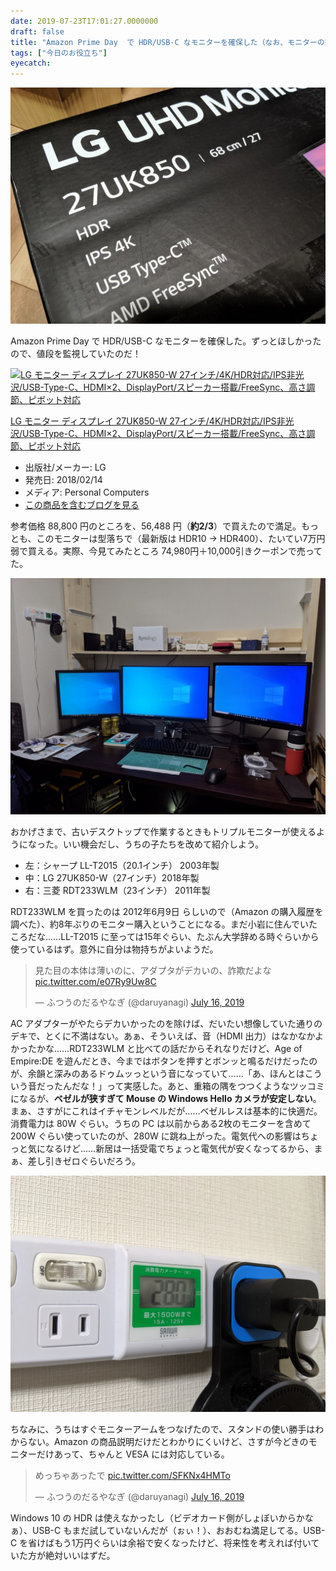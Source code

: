 ```yaml
---
date: 2019-07-23T17:01:27.0000000
draft: false
title: "Amazon Prime Day  で HDR/USB-C なモニターを確保した（なお、モニターの購入は約8年ぶりの模様"
tags: ["今日のお役立ち"]
eyecatch: 
---
```

<p><span itemscope itemtype="http://schema.org/Photograph"><img src="20190716111942.jpg" alt="f:id:daruyanagi:20190716111942j:plain" title="f:id:daruyanagi:20190716111942j:plain" class="hatena-fotolife" itemprop="image"></span></p><p>Amazon Prime Day  で HDR/USB-C なモニターを確保した。ずっとほしかったので、値段を監視していたのだ！</p><p><div class="hatena-asin-detail"><a href="http://www.amazon.co.jp/exec/obidos/ASIN/B078XXYDWZ/bestylesnet-22/"><img src="https://images-fe.ssl-images-amazon.com/images/I/51kZjb%2BkX5L._SL160_.jpg" class="hatena-asin-detail-image" alt="LG モニター ディスプレイ 27UK850-W 27インチ/4K/HDR対応/IPS非光沢/USB-Type-C、HDMI×2、DisplayPort/スピーカー搭載/FreeSync、高さ調節、ピボット対応" title="LG モニター ディスプレイ 27UK850-W 27インチ/4K/HDR対応/IPS非光沢/USB-Type-C、HDMI×2、DisplayPort/スピーカー搭載/FreeSync、高さ調節、ピボット対応"></a><div class="hatena-asin-detail-info"><p class="hatena-asin-detail-title"><a href="http://www.amazon.co.jp/exec/obidos/ASIN/B078XXYDWZ/bestylesnet-22/">LG モニター ディスプレイ 27UK850-W 27インチ/4K/HDR対応/IPS非光沢/USB-Type-C、HDMI×2、DisplayPort/スピーカー搭載/FreeSync、高さ調節、ピボット対応</a></p><ul><li><span class="hatena-asin-detail-label">出版社/メーカー:</span> LG</li><li><span class="hatena-asin-detail-label">発売日:</span> 2018/02/14</li><li><span class="hatena-asin-detail-label">メディア:</span> Personal Computers</li><li><a href="http://d.hatena.ne.jp/asin/B078XXYDWZ/bestylesnet-22" target="_blank">この商品を含むブログを見る</a></li></ul></div><div class="hatena-asin-detail-foot"></div></div></p><p>参考価格 88,800 円のところを、56,488 円（<b>約2/3</b>）で買えたので満足。もっとも、このモニターは型落ちで（最新版は HDR10 → HDR400）、たいてい7万円弱で買える。実際、今見てみたところ 74,980円＋10,000引きクーポンで売ってた。</p><p><span itemscope itemtype="http://schema.org/Photograph"><img src="20190716113556.jpg" alt="f:id:daruyanagi:20190716113556j:plain" title="f:id:daruyanagi:20190716113556j:plain" class="hatena-fotolife" itemprop="image"></span></p><p>おかげさまで、古いデスクトップで作業するときもトリプルモニターが使えるようになった。いい機会だし、うちの子たちを改めて紹介しよう。</p>

<ul>
<li>左：シャープ LL-T2015（20.1インチ） 2003年製</li>
<li>中：LG 27UK850-W（27インチ）2018年製</li>
<li>右：三菱 RDT233WLM（23インチ） 2011年製</li>
</ul><p>RDT233WLM を買ったのは 2012年6月9日 らしいので（Amazon の購入履歴を調べた）、約8年ぶりのモニター購入ということになる。まだ小岩に住んでいたころだな……LL-T2015 に至っては15年ぐらい、たぶん大学辞める時ぐらいから使っているはず。意外に自分は物持ちがよいようだ。</p><p><blockquote class="twitter-tweet" data-lang="HASH(0x557f8649f8c0)"><p lang="ja" dir="ltr">見た目の本体は薄いのに、アダプタがデカいの、詐欺だよな <a href="https://t.co/e07Ry9Uw8C">pic.twitter.com/e07Ry9Uw8C</a></p>&mdash; ふつうのだるやなぎ (@daruyanagi) <a href="https://twitter.com/daruyanagi/status/1150953721645264896?ref_src=twsrc%5Etfw">July 16, 2019</a></blockquote><script async src="https://platform.twitter.com/widgets.js" charset="utf-8"></script></p><p>AC アダプターがやたらデカいかったのを除けば、だいたい想像していた通りのデキで、とくに不満はない。あぁ、そういえば、音（HDMI 出力）はなかなかよかったかな……RDT233WLM と比べての話だからそれなりだけど、Age of Empire:DE を遊んだとき、今まではボタンを押すとボンッと鳴るだけだったのが、余韻と深みのあるドゥムッっという音になっていて……「あ、ほんとはこういう音だったんだな！」って実感した。あと、重箱の隅をつつくようなツッコミになるが、<b>ベゼルが狭すぎて Mouse の Windows Hello カメラが安定しない</b>。まぁ、さすがにこれはイチャモンレベルだが……ベゼルレスは基本的に快適だ。消費電力は 80W ぐらい。うちの PC は以前からある2枚のモニターを含めて 200W ぐらい使っていたのが、280W に跳ね上がった。電気代への影響はちょっと気になるけど……新居は一括受電でちょっと電気代が安くなってるから、まぁ、差し引きゼロぐらいだろう。</p><p><span itemscope itemtype="http://schema.org/Photograph"><img src="20190716114246.jpg" alt="f:id:daruyanagi:20190716114246j:plain" title="f:id:daruyanagi:20190716114246j:plain" class="hatena-fotolife" itemprop="image"></span></p><p>ちなみに、うちはすぐモニターアームをつなげたので、スタンドの使い勝手はわからない。Amazon の商品説明だけだとわかりにくいけど、さすが今どきのモニターだけあって、ちゃんと VESA には対応している。</p><p><blockquote class="twitter-tweet" data-lang="HASH(0x557f85903c10)"><p lang="ja" dir="ltr">めっちゃあったで <a href="https://t.co/SFKNx4HMTo">pic.twitter.com/SFKNx4HMTo</a></p>&mdash; ふつうのだるやなぎ (@daruyanagi) <a href="https://twitter.com/daruyanagi/status/1150971137569873920?ref_src=twsrc%5Etfw">July 16, 2019</a></blockquote><script async src="https://platform.twitter.com/widgets.js" charset="utf-8"></script></p><p>Windows 10 の HDR は使えなかったし（ビデオカード側がしょぼいからかなぁ）、USB-C もまだ試していないんだが（ぉぃ！）、おおむね満足してる。USB-C を省けばもう1万円ぐらいは余裕で安くなったけど、将来性を考えれば付いていた方が絶対いいはずだ。</p>
